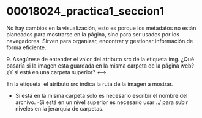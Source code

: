 # 00018024_practica1_seccion1
<!-- 3. Actualice la página en su navegador y pregúntese ¿Hay cambios en la visualización del sitio web? Si la
respuesta es negativa, piense un momento ¿Para qué sirven las etiquetas meta? Busque esa respuesta en la
introducción teórica de la guía o consulte con una búsqueda de su duda en google.-->
No hay cambios en la visualización, esto es porque los metadatos no están planeados para mostrarse en la página, sino para ser usados por los navegadores. Sirven para organizar, encontrar y gestionar información de forma eficiente.

<!-->9. Asegúrese de entender el valor del atributo src de la etiqueta img. ¿Qué pasaría si la imagen esta guardada
en la misma carpeta de la página web? ¿Y si está en una carpeta superior? <-->
En la etiqueta <img> el atributo src indica la ruta de la imagen a mostrar.
- Si está en la misma carpeta solo es necesario escribir el nombre del archivo.
-Si está en un nivel superior es necesario usar ../ para subir niveles en la jerarquia de carpetas.